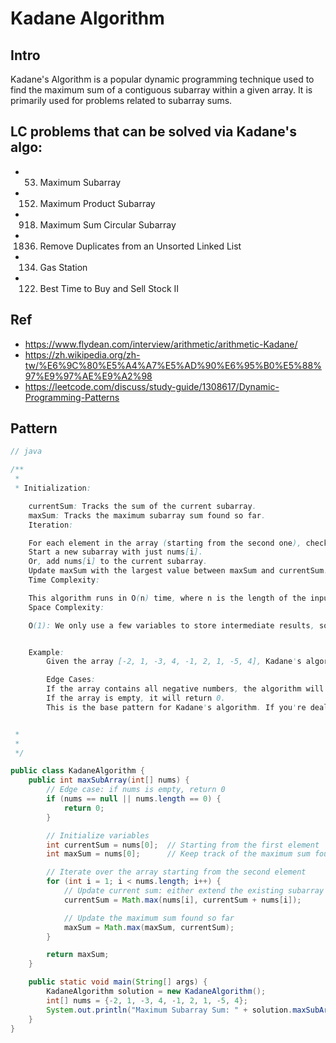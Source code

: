 # Kadane Algorithm


## Intro

Kadane's Algorithm is a popular dynamic programming technique used to find the maximum sum of a contiguous subarray within a given array. It is primarily used for problems related to subarray sums. 

## LC problems that can be solved via Kadane's algo:

- 53. Maximum Subarray
- 152. Maximum Product Subarray
- 918. Maximum Sum Circular Subarray
- 1836. Remove Duplicates from an Unsorted Linked List
- 134. Gas Station
- 122. Best Time to Buy and Sell Stock II


## Ref
- https://www.flydean.com/interview/arithmetic/arithmetic-Kadane/
- https://zh.wikipedia.org/zh-tw/%E6%9C%80%E5%A4%A7%E5%AD%90%E6%95%B0%E5%88%97%E9%97%AE%E9%A2%98
- https://leetcode.com/discuss/study-guide/1308617/Dynamic-Programming-Patterns

## Pattern

```java
// java

/** 
 *  
 * Initialization:

	currentSum: Tracks the sum of the current subarray.
	maxSum: Tracks the maximum subarray sum found so far.
	Iteration:

	For each element in the array (starting from the second one), check if it's better to:
	Start a new subarray with just nums[i].
	Or, add nums[i] to the current subarray.
	Update maxSum with the largest value between maxSum and currentSum.
	Time Complexity:

	This algorithm runs in O(n) time, where n is the length of the input array, because we only traverse the array once.
	Space Complexity:

	O(1): We only use a few variables to store intermediate results, so the space complexity is constant.


	Example:
		Given the array [-2, 1, -3, 4, -1, 2, 1, -5, 4], Kadane's algorithm will find the subarray [4, -1, 2, 1] with the maximum sum, which is 6.

		Edge Cases:
		If the array contains all negative numbers, the algorithm will return the largest single element because it will handle starting the subarray with the least negative number.
		If the array is empty, it will return 0.
		This is the base pattern for Kadane's algorithm. If you're dealing with variations (e.g., maximum product, circular subarrays), you can adapt this pattern accordingly.


 * 
 * 
 */

public class KadaneAlgorithm {
    public int maxSubArray(int[] nums) {
        // Edge case: if nums is empty, return 0
        if (nums == null || nums.length == 0) {
            return 0;
        }

        // Initialize variables
        int currentSum = nums[0];  // Starting from the first element
        int maxSum = nums[0];      // Keep track of the maximum sum found

        // Iterate over the array starting from the second element
        for (int i = 1; i < nums.length; i++) {
            // Update current sum: either extend the existing subarray or start a new one
            currentSum = Math.max(nums[i], currentSum + nums[i]);

            // Update the maximum sum found so far
            maxSum = Math.max(maxSum, currentSum);
        }

        return maxSum;
    }

    public static void main(String[] args) {
        KadaneAlgorithm solution = new KadaneAlgorithm();
        int[] nums = {-2, 1, -3, 4, -1, 2, 1, -5, 4};
        System.out.println("Maximum Subarray Sum: " + solution.maxSubArray(nums)); // Output: 6 (subarray: [4, -1, 2, 1])
    }
}
```